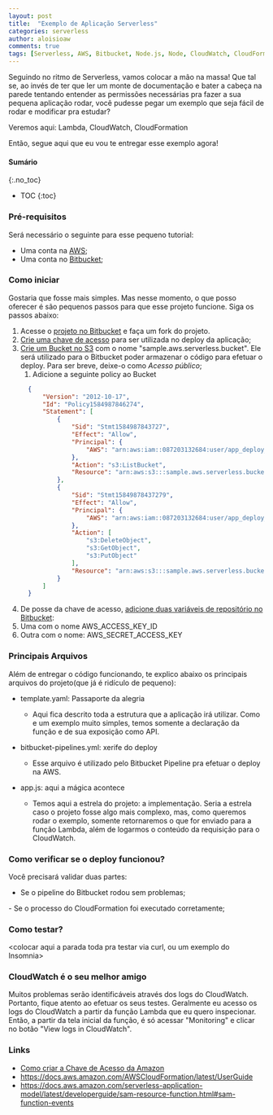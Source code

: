 ```yaml
---
layout: post
title:  "Exemplo de Aplicação Serverless"
categories: serverless
author: aloisioaw
comments: true
tags: [Serverless, AWS, Bitbucket, Node.js, Node, CloudWatch, CloudFormation]
---
```



Seguindo no ritmo de Serverless, vamos colocar a mão na massa!
Que tal se, ao invés de ter que ler um monte de documentação e bater a cabeça na parede tentando entender as permissões necessárias pra fazer a sua pequena aplicação rodar, você pudesse pegar um exemplo que seja fácil de rodar e modificar pra estudar?

Veremos aqui: Lambda, CloudWatch, CloudFormation

Então, segue aqui que eu vou te entregar esse exemplo agora!

#### Sumário
{:.no_toc}

- TOC 
{:toc}


### Pré-requisitos
Será necessário o seguinte para esse pequeno tutorial:
 - Uma conta na [AWS](https://aws.amazon.com/);
 - Uma conta no [Bitbucket](https://bitbucket.org/);

### Como iniciar

Gostaria que fosse mais simples. Mas nesse momento, o que posso oferecer é são pequenos passos para que esse projeto funcione. Siga os passos abaixo:
1. Acesse o [projeto no Bitbucket](https://bitbucket.org/aloisioaw/sample-aws-serverless) e faça um fork do projeto.
2. [Crie uma chave de acesso](https://docs.aws.amazon.com/pt_br/IAM/latest/UserGuide/id_credentials_access-keys.html#rotating_access_keys_console) para ser utilizada no deploy da aplicação;
3. [Crie um Bucket no S3](https://docs.aws.amazon.com/pt_br/AmazonS3/latest/user-guide/create-bucket.html) com o nome "sample.aws.serverless.bucket". Ele será utilizado para o Bitbucket poder armazenar o código para efetuar o deploy. Para ser breve, deixe-o como *Acesso público*;
    1. Adicione a seguinte policy ao Bucket
      ~~~ JSON
        {
            "Version": "2012-10-17",
            "Id": "Policy1584987846274",
            "Statement": [
                {
                    "Sid": "Stmt1584987843727",
                    "Effect": "Allow",
                    "Principal": {
                        "AWS": "arn:aws:iam::087203132684:user/app_deploy_dev"
                    },
                    "Action": "s3:ListBucket",
                    "Resource": "arn:aws:s3:::sample.aws.serverless.bucket"
                },
                {
                    "Sid": "Stmt15849878437279",
                    "Effect": "Allow",
                    "Principal": {
                        "AWS": "arn:aws:iam::087203132684:user/app_deploy_dev"
                    },
                    "Action": [
                        "s3:DeleteObject",
                        "s3:GetObject",
                        "s3:PutObject"
                    ],
                    "Resource": "arn:aws:s3:::sample.aws.serverless.bucket/*"
                }
            ]
        }
      ~~~
4. De posse da chave de acesso, [adicione duas variáveis de repositório no Bitbucket](https://confluence.atlassian.com/bitbucket/variables-in-pipelines-794502608.html#Variablesinpipelines-Repositoryvariables):
  1. Uma com o nome AWS_ACCESS_KEY_ID
  2. Outra com o nome: AWS_SECRET_ACCESS_KEY


### Principais Arquivos

Além de entregar o código funcionando, te explico abaixo os principais arquivos do projeto(que já é ridículo de pequeno):

- template.yaml: Passaporte da alegria
  - Aqui fica descrito toda a estrutura que a aplicação irá utilizar. Como e um exemplo muito simples, temos somente a declaração da função e de sua exposição como API.

- bitbucket-pipelines.yml: xerife do deploy
  - Esse arquivo é utilizado pelo Bitbucket Pipeline pra efetuar o deploy na AWS.

- app.js: aqui a mágica acontece
  - Temos aqui a estrela do projeto: a implementação. Seria a estrela caso o projeto fosse algo mais complexo, mas, como queremos rodar o exemplo, somente retornaremos o que for enviado para a função Lambda, além de logarmos o conteúdo da requisição para o CloudWatch.

### Como verificar se o deploy funcionou?

Você precisará validar duas partes:
 - Se o pipeline do Bitbucket rodou sem problemas;
 <imagem>
 - Se o processo do CloudFormation foi executado corretamente;
 <imagem>

### Como testar?
<colocar aqui a parada toda pra testar via curl, ou um exemplo do Insomnia>

### CloudWatch é o seu melhor amigo

Muitos problemas serão identificáveis através dos logs do CloudWatch. Portanto, fique atento ao efetuar os seus testes. Geralmente eu acesso os logs do CloudWatch a partir da função Lambda que eu quero inspecionar. Então, a partir da tela inicial da função, é só acessar "Monitoring" e clicar no botão "View logs in CloudWatch".

### Links

- [Como criar a Chave de Acesso da Amazon](https://docs.aws.amazon.com/IAM/latest/UserGuide/id_credentials_access-keys.html#Using_CreateAccessKey)
- https://docs.aws.amazon.com/AWSCloudFormation/latest/UserGuide
- https://docs.aws.amazon.com/serverless-application-model/latest/developerguide/sam-resource-function.html#sam-function-events